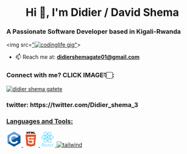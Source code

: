 <h1 align="center">Hi 👋, I'm Didier / David Shema</h1>
<h3 align="left">A Passionate Software Developer based in Kigali-Rwanda</h3>

 <img src=["![codinglife gig](https://github.com/DidierShemaGatete/DidierShemaGatete/assets/122377873/9a6549cf-cd01-453d-a0ae-84fb796c5b68)"](https://media1.giphy.com/media/qgQUggAC3Pfv687qPC/giphy.gif)>

- 📫 Reach me at:   **didiershemagate01@gmail.com**

<h3 align="left">Connect with me?     CLICK IMAGE👇🏻:</h3>
<p align="left">
    <a href="https://www.linkedin.com/in/didier-shema-gatete-6b0036255/" target="blank"><img align="center" src="https://pbs.twimg.com/profile_images/1642699161211478017/35n5UjWg_400x400.jpg" alt="didier shema gatete" height="100" width="100" /></a>
 <p>
  
  <h3 align="left">twitter: https://twitter.com/Didier_shema_3 </h3>  <a href="https://twitter.com/Didier_shema_3" target="blank">
 
 

</p>

<h3 align="left">Languages and Tools:</h3>
<p align="left"> <a href="https://www.cprogramming.com/" target="_blank" rel="noreferrer"> <img src="https://raw.githubusercontent.com/devicons/devicon/master/icons/c/c-original.svg" alt="c" width="40" height="40"/> </a> <a href="https://www.w3.org/html/" target="_blank" rel="noreferrer"> <img src="https://raw.githubusercontent.com/devicons/devicon/master/icons/html5/html5-original-wordmark.svg" alt="html5" width="40" height="40"/> </a> <a href="https://reactjs.org/" target="_blank" rel="noreferrer"> <img src="https://raw.githubusercontent.com/devicons/devicon/master/icons/react/react-original-wordmark.svg" alt="react" width="40" height="40"/> </a> <a href="https://tailwindcss.com/" target="_blank" rel="noreferrer"> <img src="https://www.vectorlogo.zone/logos/tailwindcss/tailwindcss-icon.svg" alt="tailwind" width="40" height="40"/> </a> </p>

